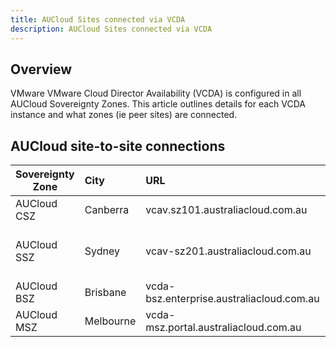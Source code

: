 ```yaml
---
title: AUCloud Sites connected via VCDA
description: AUCloud Sites connected via VCDA
---
```


## Overview

VMware VMware Cloud Director Availability (VCDA) is configured in all AUCloud Sovereignty Zones.  This article outlines details for each VCDA instance and what zones (ie peer sites) are connected.

## AUCloud site-to-site connections

| Sovereignty Zone | City | URL | VCDA Site Name | Connected Peer Site(s) |
| --- | :-- | :-- | :-- | :-- |
| AUCloud CSZ | Canberra | vcav.sz101.australiacloud.com.au | AUC_CDC_Fysh1-UP-Prod-01 | AUC_CDC_ECrk1-UP-Prod-01 |
| AUCloud SSZ | Sydney | vcav-sz201.australiacloud.com.au | AUC_CDC_ECrk1-UP-Prod-01 | AUC_CDC_Fysh1-UP-Prod-01<br/>AUC-NDC-Brisbane |
| AUCloud BSZ | Brisbane | vcda-bsz.enterprise.australiacloud.com.au | AUC-NDC-Brisbane | AUC_CDC_ECrk1-UP-Prod-01 |
| AUCloud MSZ | Melbourne | vcda-msz.portal.australiacloud.com.au | AUC-NDC-Melbourne | *future site* |
